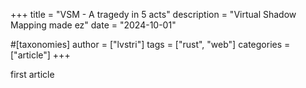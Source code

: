 +++
title = "VSM - A tragedy in 5 acts"
description = "Virtual Shadow Mapping made ez"
date = "2024-10-01"

#[taxonomies]
author = ["lvstri"]
tags = ["rust", "web"]
categories = ["article"]
+++

first article